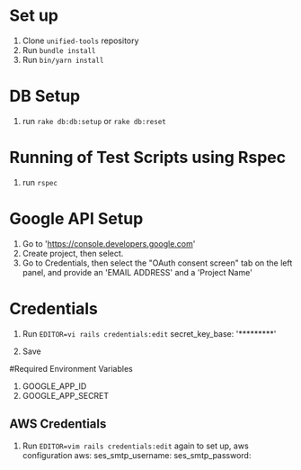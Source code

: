 # Set up
1. Clone `unified-tools` repository
2. Run `bundle install`
3. Run `bin/yarn install`

# DB Setup
1. run `rake db:db:setup` or `rake db:reset`

# Running of Test Scripts using Rspec
1. run `rspec`

# Google API Setup

1. Go to 'https://console.developers.google.com'
2. Create project, then select.
3. Go to Credentials, then select the "OAuth consent screen" tab on the left panel, and provide an 'EMAIL ADDRESS' and a 'Project Name'

# Credentials
1. Run `EDITOR=vi rails credentials:edit`
    secret_key_base: '*********'

2. Save

#Required Environment Variables
1. GOOGLE_APP_ID
2. GOOGLE_APP_SECRET


## AWS Credentials
1. Run `EDITOR=vim rails credentials:edit` again to set up, aws configuration
    aws:
        ses_smtp_username:
        ses_smtp_password:
